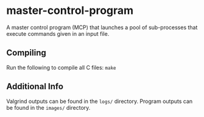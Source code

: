 # master-control-program
A master control program (MCP) that launches a pool of sub-processes that execute commands given in an input file.


## Compiling
Run the following to compile all C files:
```make```


## Additional Info
Valgrind outputs can be found in the ```logs/``` directory.
Program outputs can be found in the ```images/``` directory.
